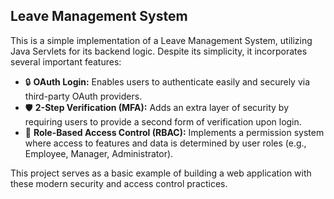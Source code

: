 ## Leave Management System

This is a simple implementation of a Leave Management System, utilizing Java Servlets for its backend logic. Despite its simplicity, it incorporates several important features:

*   🔒 **OAuth Login:** Enables users to authenticate easily and securely via third-party OAuth providers.
*   🛡️ **2-Step Verification (MFA):** Adds an extra layer of security by requiring users to provide a second form of verification upon login.
*   👥 **Role-Based Access Control (RBAC):** Implements a permission system where access to features and data is determined by user roles (e.g., Employee, Manager, Administrator).

This project serves as a basic example of building a web application with these modern security and access control practices.
